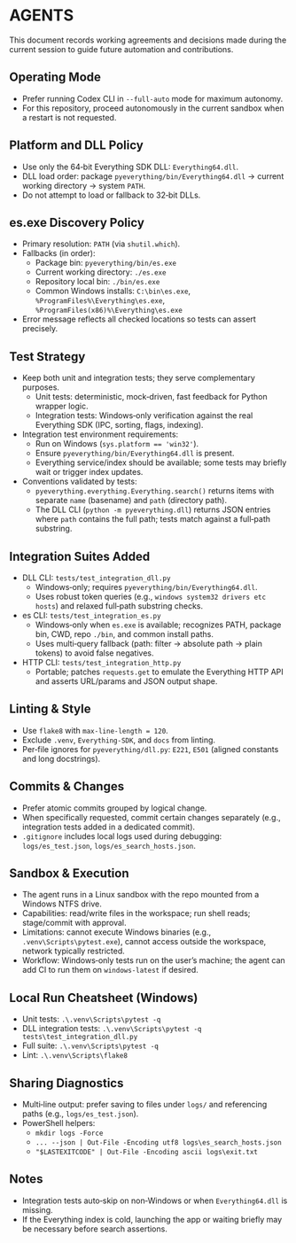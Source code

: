 # AGENTS

This document records working agreements and decisions made during the current session to guide future automation and contributions.

## Operating Mode

- Prefer running Codex CLI in `--full-auto` mode for maximum autonomy.
- For this repository, proceed autonomously in the current sandbox when a restart is not requested.

## Platform and DLL Policy

- Use only the 64‑bit Everything SDK DLL: `Everything64.dll`.
- DLL load order: package `pyeverything/bin/Everything64.dll` → current working directory → system `PATH`.
- Do not attempt to load or fallback to 32‑bit DLLs.

## es.exe Discovery Policy

- Primary resolution: `PATH` (via `shutil.which`).
- Fallbacks (in order):
  - Package bin: `pyeverything/bin/es.exe`
  - Current working directory: `./es.exe`
  - Repository local bin: `./bin/es.exe`
  - Common Windows installs: `C:\bin\es.exe`, `%ProgramFiles%\Everything\es.exe`, `%ProgramFiles(x86)%\Everything\es.exe`
- Error message reflects all checked locations so tests can assert precisely.

## Test Strategy

- Keep both unit and integration tests; they serve complementary purposes.
  - Unit tests: deterministic, mock‑driven, fast feedback for Python wrapper logic.
  - Integration tests: Windows‑only verification against the real Everything SDK (IPC, sorting, flags, indexing).
- Integration test environment requirements:
  - Run on Windows (`sys.platform == 'win32'`).
  - Ensure `pyeverything/bin/Everything64.dll` is present.
  - Everything service/index should be available; some tests may briefly wait or trigger index updates.
- Conventions validated by tests:
  - `pyeverything.everything.Everything.search()` returns items with separate `name` (basename) and `path` (directory path).
  - The DLL CLI (`python -m pyeverything.dll`) returns JSON entries where `path` contains the full path; tests match against a full‑path substring.

## Integration Suites Added

- DLL CLI: `tests/test_integration_dll.py`
  - Windows‑only; requires `pyeverything/bin/Everything64.dll`.
  - Uses robust token queries (e.g., `windows system32 drivers etc hosts`) and relaxed full‑path substring checks.
- es CLI: `tests/test_integration_es.py`
  - Windows‑only when `es.exe` is available; recognizes PATH, package bin, CWD, repo `./bin`, and common install paths.
  - Uses multi‑query fallback (path: filter → absolute path → plain tokens) to avoid false negatives.
- HTTP CLI: `tests/test_integration_http.py`
  - Portable; patches `requests.get` to emulate the Everything HTTP API and asserts URL/params and JSON output shape.

## Linting & Style

- Use `flake8` with `max-line-length = 120`.
- Exclude `.venv`, `Everything-SDK`, and `docs` from linting.
- Per‑file ignores for `pyeverything/dll.py`: `E221`, `E501` (aligned constants and long docstrings).

## Commits & Changes

- Prefer atomic commits grouped by logical change.
- When specifically requested, commit certain changes separately (e.g., integration tests added in a dedicated commit).
- `.gitignore` includes local logs used during debugging: `logs/es_test.json`, `logs/es_search_hosts.json`.

## Sandbox & Execution

- The agent runs in a Linux sandbox with the repo mounted from a Windows NTFS drive.
- Capabilities: read/write files in the workspace; run shell reads; stage/commit with approval.
- Limitations: cannot execute Windows binaries (e.g., `.venv\Scripts\pytest.exe`), cannot access outside the workspace, network typically restricted.
- Workflow: Windows‑only tests run on the user’s machine; the agent can add CI to run them on `windows-latest` if desired.

## Local Run Cheatsheet (Windows)

- Unit tests: `.\.venv\Scripts\pytest -q`
- DLL integration tests: `.\.venv\Scripts\pytest -q tests\test_integration_dll.py`
- Full suite: `.\.venv\Scripts\pytest -q`
- Lint: `.\.venv\Scripts\flake8`

## Sharing Diagnostics

- Multi‑line output: prefer saving to files under `logs/` and referencing paths (e.g., `logs/es_test.json`).
- PowerShell helpers:
  - `mkdir logs -Force`
  - `... --json | Out-File -Encoding utf8 logs\es_search_hosts.json`
  - `"$LASTEXITCODE" | Out-File -Encoding ascii logs\exit.txt`

## Notes

- Integration tests auto‑skip on non‑Windows or when `Everything64.dll` is missing.
- If the Everything index is cold, launching the app or waiting briefly may be necessary before search assertions.
